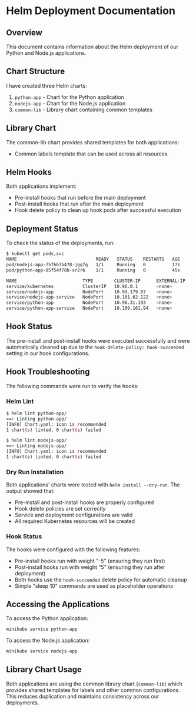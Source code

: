 # Helm Deployment Documentation

## Overview
This document contains information about the Helm deployment of our Python and Node.js applications.

## Chart Structure
I have created three Helm charts:
1. `python-app` - Chart for the Python application
2. `nodejs-app` - Chart for the Node.js application
3. `common-lib` - Library chart containing common templates

## Library Chart
The common-lib chart provides shared templates for both applications:
- Common labels template that can be used across all resources

## Helm Hooks
Both applications implement:
- Pre-install hooks that run before the main deployment
- Post-install hooks that run after the main deployment
- Hook delete policy to clean up hook pods after successful execution

## Deployment Status
To check the status of the deployments, run:
```bash
$ kubectl get pods,svc
NAME                              READY   STATUS    RESTARTS   AGE
pod/nodejs-app-75f6b7b478-jgg7g   1/1     Running   0          17s
pod/python-app-85f54f78b-xr2r6    1/1     Running   0          45s

NAME                         TYPE        CLUSTER-IP      EXTERNAL-IP   PORT(S)          AGE
service/kubernetes           ClusterIP   10.96.0.1       <none>        443/TCP          115m
service/nodejs-app           NodePort    10.99.179.87    <none>        3000:32036/TCP   17s
service/nodejs-app-service   NodePort    10.101.62.122   <none>        80:31267/TCP     114m
service/python-app           NodePort    10.96.31.193    <none>        5000:31220/TCP   45s
service/python-app-service   NodePort    10.109.161.94   <none>        80:31291/TCP     114m
```

## Hook Status
The pre-install and post-install hooks were executed successfully and were automatically cleaned up due to the `hook-delete-policy: hook-succeeded` setting in our hook configurations.

## Hook Troubleshooting
The following commands were run to verify the hooks:

### Helm Lint
```bash
$ helm lint python-app/
==> Linting python-app/
[INFO] Chart.yaml: icon is recommended
1 chart(s) linted, 0 chart(s) failed

$ helm lint nodejs-app/
==> Linting nodejs-app/
[INFO] Chart.yaml: icon is recommended
1 chart(s) linted, 0 chart(s) failed
```

### Dry Run Installation
Both applications' charts were tested with `helm install --dry-run`. The output showed that:
- Pre-install and post-install hooks are properly configured
- Hook delete policies are set correctly
- Service and deployment configurations are valid
- All required Kubernetes resources will be created

### Hook Status
The hooks were configured with the following features:
- Pre-install hooks run with weight "-5" (ensuring they run first)
- Post-install hooks run with weight "5" (ensuring they run after deployment)
- Both hooks use the `hook-succeeded` delete policy for automatic cleanup
- Simple "sleep 10" commands are used as placeholder operations

## Accessing the Applications
To access the Python application:
```bash
minikube service python-app
```

To access the Node.js application:
```bash
minikube service nodejs-app
```

## Library Chart Usage
Both applications are using the common library chart (`common-lib`) which provides shared templates for labels and other common configurations. This reduces duplication and maintains consistency across our deployments.
